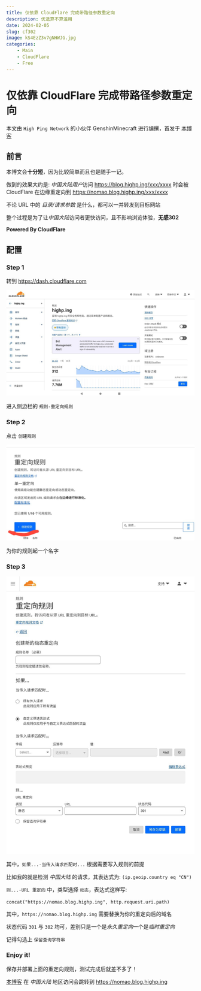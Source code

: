 ```yaml
---
title: 仅依靠 CloudFlare 完成带路径参数重定向
description: 优选算不算滥用
date: 2024-02-05
slug: cf302
image: kS4EzZ3v7gNHWJG.jpg
categories:
    - Main
    - CloudFlare
    - Free
---
```


# 仅依靠 CloudFlare 完成带路径参数重定向

本文由 `High Ping Network` 的小伙伴 GenshinMinecraft 进行编撰，首发于 [本博客](https://blog.highp.ing/)

## 前言

本博文会**十分短**，因为比较简单而且也是随手一记。

做到的效果大约是: *中国大陆用户*访问 <https://blog.highp.ing/xxx/xxxx> 时会被 CloudFlare 在边缘重定向到 <https://nomao.blog.highp.ing/xxx/xxxx>

不论 URL 中的 *目录/请求参数* 是什么，都可以一并转发到目标网站

整个过程是为了让*中国大陆*访问者更快访问，且不影响浏览体验，**无感302**

**Powered By CloudFlare**

## 配置

### Step 1

转到 <https://dash.cloudflare.com>

![](IMG_20240205_172840_978.jpg)

进入侧边栏的 `规则-重定向规则`

### Step 2

点击 `创建规则`

![](IMG_20240205_173103_327.jpg)

为你的规则起一个名字

### Step 3

![](IMG_20240205_173239_121.jpg)

其中，`如果...-当传入请求匹配时...` 根据需要写入规则的前提

比如我的就是检测 *中国大陆* 的请求，其表达式为: `(ip.geoip.country eq "CN")`

`则...-URL 重定向` 中，类型选择 `动态`，表达式这样写: 

`concat("https://nomao.blog.highp.ing", http.request.uri.path)`

其中，`https://nomao.blog.highp.ing` 需要替换为你的重定向后的域名

状态代码 `301` 与 `302` 均可，差别只是一个是*永久重定向*一个是*临时重定向*

记得勾选上 `保留查询字符串`

### Enjoy it!

保存并部署上面的重定向规则，测试完成后就差不多了！

[本博客](https://blog.highp.ing) 在 *中国大陆* 地区访问会跳转到 <https://nomao.blog.highp.ing>